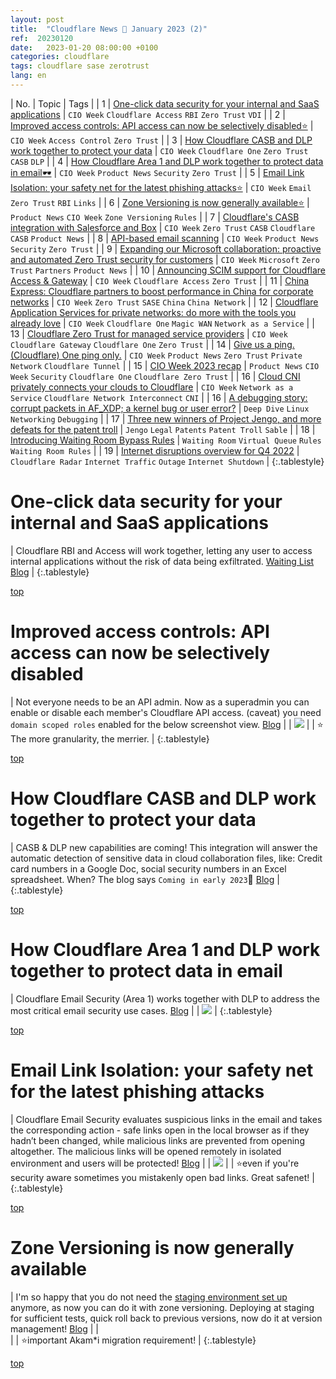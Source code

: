 ```yaml
---
layout: post
title:  "Cloudflare News 💌 January 2023 (2)"
ref:  20230120
date:   2023-01-20 08:00:00 +0100
categories: cloudflare
tags: cloudflare sase zerotrust
lang: en
---
```


| No. | Topic | Tags |
| 1 | <a href="#one-click-data-security-for-your-internal-and-saas-applications">One-click data security for your internal and SaaS applications</a> | `CIO Week` ``Cloudflare Access`` `RBI` ``Zero Trust`` `VDI` |
| 2 | <a href="#improved-access-controls-api-access-can-now-be-selectively-disabled">Improved access controls: API access can now be selectively disabled⭐️</a> | `CIO Week` `Access Control` ``Zero Trust`` | 
| 3 | <a href="#how-cloudflare-casb-and-dlp-work-together-to-protect-your-data">How Cloudflare CASB and DLP work together to protect your data</a> | `CIO Week` `Cloudflare One` ``Zero Trust`` `CASB` `DLP` |
| 4 | <a href="#how-cloudflare-area-1-and-dlp-work-together-to-protect-data-in-email">How Cloudflare Area 1 and DLP work together to protect data in email🕶</a> | `CIO Week` `Product News` `Security` ``Zero Trust`` |
| 5 | <a href="#email-link-isolation-your-safety-net-for-the-latest-phishing-attacks">Email Link Isolation: your safety net for the latest phishing attacks⭐️</a> | `CIO Week` `Email` ``Zero Trust`` `RBI` `Links` |
| 6 | <a href="#zone-versioning-is-now-generally-available">Zone Versioning is now generally available⭐️</a> | `Product News` `CIO Week` `Zone Versioning` `Rules` |
| 7 | <a href="#cloudflares-casb-integration-with-salesforce-and-box">Cloudflare's CASB integration with Salesforce and Box</a> | `CIO Week` ``Zero Trust`` `CASB` `Cloudflare CASB` `Product News` |
| 8 | <a href="#api-based-email-scanning">API-based email scanning</a> | `CIO Week` `Product News` `Security` ``Zero Trust`` |
| 9 | <a href="#expanding-our-microsoft-collaboration-proactive-and-automated-zero-trust-security-for-customers">Expanding our Microsoft collaboration: proactive and automated Zero Trust security for customers</a> | `CIO Week` `Microsoft` ``Zero Trust`` `Partners` `Product News` |
| 10 | <a href="#announcing-scim-support-for-cloudflare-access--gateway">Announcing SCIM support for Cloudflare Access & Gateway</a> | `CIO Week` `Cloudflare Access` `Zero Trust` | 
| 11 | <a href="#china-express-cloudflare-partners-to-boost-performance-in-china-for-corporate-networks">China Express: Cloudflare partners to boost performance in China for corporate networks</a> | `CIO Week` `Zero Trust` `SASE` `China` `China Network` |
| 12 | <a href="#cloudflare-application-services-for-private-networks-do-more-with-the-tools-you-already-love">Cloudflare Application Services for private networks: do more with the tools you already love</a> | `CIO Week` `Cloudflare One` `Magic WAN` `Network as a Service` |
| 13 | <a href="#cloudflare-zero-trust-for-managed-service-providers">Cloudflare Zero Trust for managed service providers</a> | `CIO Week` `Cloudflare Gateway` `Cloudflare One` `Zero Trust` |
| 14 | <a href="#give-us-a-ping-cloudflare-one-ping-only">Give us a ping. (Cloudflare) One ping only.</a> | `CIO Week` `Product News` `Zero Trust` `Private Network` `Cloudflare Tunnel` |
| 15 | <a href="#cio-week-2023-recap">CIO Week 2023 recap</a> | `Product News` `CIO Week` `Security` `Cloudflare One` `Cloudflare Zero Trust` |
| 16 | <a href="#cloud-cni-privately-connects-your-clouds-to-cloudflare">Cloud CNI privately connects your clouds to Cloudflare</a> | `CIO Week` `Network as a Service` `Cloudflare Network Interconnect` `CNI` |
| 16 | <a href="#a-debugging-story-corrupt-packets-in-af_xdp-a-kernel-bug-or-user-error">A debugging story: corrupt packets in AF_XDP; a kernel bug or user error?</a> | `Deep Dive` `Linux` `Networking` `Debugging` |
| 17 | <a href="#three-new-winners-of-project-jengo-and-more-defeats-for-the-patent-troll">Three new winners of Project Jengo, and more defeats for the patent troll</a> | `Jengo` `Legal` `Patents` `Patent Troll` `Sable` |
| 18 | <a href="#introducing-waiting-room-bypass-rules">Introducing Waiting Room Bypass Rules</a> | `Waiting Room` `Virtual Queue` `Rules` `Waiting Room Rules` |
| 19 | <a href="#internet-disruptions-overview-for-q4-2022">Internet disruptions overview for Q4 2022</a> | `Cloudflare Radar` `Internet Traffic` `Outage` `Internet Shutdown` |
{:.tablestyle}


# One-click data security for your internal and SaaS applications

| Cloudflare RBI and Access will work together, letting any user to access internal applications without the risk of data being exfiltrated. [Waiting List](https://www.cloudflare.com/lp/application-isolation-beta/) [Blog](https://blog.cloudflare.com/one-click-zerotrust-isolation/) |
{:.tablestyle}

<a href="#">top</a>

# Improved access controls: API access can now be selectively disabled

| Not everyone needs to be an API admin. Now as a superadmin you can enable or disable each member's Cloudflare API access. (caveat) you need `domain scoped roles` enabled for the below screenshot view. [Blog](https://blog.cloudflare.com/improved-api-access-control/) |
| ![](https://blog.cloudflare.com/content/images/2023/01/image1-30.png) |
| ⭐️ The more granularity, the merrier. |
{:.tablestyle}

<!-- UI Not showing up. Asking the team https://chat.google.com/room/AAAA-v9ItSI/kAdjgubnrc4 -->

<a href="#">top</a>

# How Cloudflare CASB and DLP work together to protect your data

| CASB & DLP new capabilities are coming! This integration will answer the automatic detection of sensitive data in cloud collaboration files, like: Credit card numbers in a Google Doc, social security numbers in an Excel spreadsheet. When? The blog says `Coming in early 2023`🤭 [Blog](https://blog.cloudflare.com/casb-dlp/) |
{:.tablestyle}

<a href="#">top</a>

# How Cloudflare Area 1 and DLP work together to protect data in email

| Cloudflare Email Security (Area 1) works together with DLP to address the most critical email security use cases. [Blog](https://blog.cloudflare.com/dlp-area1-to-protect-data-in-email/) |
| ![](https://blog.cloudflare.com/content/images/2023/01/image2-17.png) |
{:.tablestyle}

<a href="#">top</a>

# Email Link Isolation: your safety net for the latest phishing attacks

| Cloudflare Email Security evaluates suspicious links in the email and takes the corresponding action - safe links open in the local browser as if they hadn’t been changed, while malicious links are prevented from opening altogether. The malicious links will be opened remotely in isolated environment and users will be protected! [Blog](https://blog.cloudflare.com/area1-eli-ga/) |
| ![](https://blog.cloudflare.com/content/images/2023/01/image2-16.png) |
| ⭐️even if you're security aware sometimes you mistakenly open bad links. Great safenet! |
{:.tablestyle}

<a href="#">top</a>

# Zone Versioning is now generally available

| I'm so happy that you do not need the [staging environment set up](/cloudflare/onboarding/2020/05/31/cloudflare-staging-environment.html) anymore, as now you can do it with zone versioning. Deploying at staging for sufficient tests, quick roll back to previous versions, now do it at version management! [Blog](https://blog.cloudflare.com/zone-versioning-ga/) |
| <stream src="b446962fb9dc37405018ef588ed92444" controls preload></stream><br/><script data-cfasync="false" defer type="text/javascript" src="https://embed.videodelivery.net/embed/r4xu.fla9.latest.js?video=b446962fb9dc37405018ef588ed92444"></script> |
| ⭐️important Akam*i migration requirement! | 
{:.tablestyle}

<a href="#">top</a>

